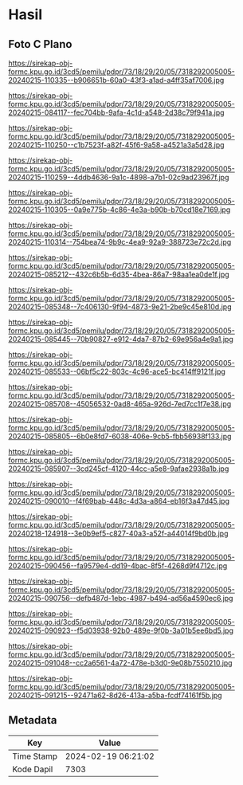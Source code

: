 # Hasil

## Foto C Plano

https://sirekap-obj-formc.kpu.go.id/3cd5/pemilu/pdpr/73/18/29/20/05/7318292005005-20240215-110335--b906651b-60a0-43f3-a1ad-a4ff35af7006.jpg

https://sirekap-obj-formc.kpu.go.id/3cd5/pemilu/pdpr/73/18/29/20/05/7318292005005-20240215-084117--fec704bb-9afa-4c1d-a548-2d38c79f941a.jpg

https://sirekap-obj-formc.kpu.go.id/3cd5/pemilu/pdpr/73/18/29/20/05/7318292005005-20240215-110250--c1b7523f-a82f-45f6-9a58-a4521a3a5d28.jpg

https://sirekap-obj-formc.kpu.go.id/3cd5/pemilu/pdpr/73/18/29/20/05/7318292005005-20240215-110259--4ddb4636-9a1c-4898-a7b1-02c9ad23967f.jpg

https://sirekap-obj-formc.kpu.go.id/3cd5/pemilu/pdpr/73/18/29/20/05/7318292005005-20240215-110305--0a9e775b-4c86-4e3a-b90b-b70cd18e7169.jpg

https://sirekap-obj-formc.kpu.go.id/3cd5/pemilu/pdpr/73/18/29/20/05/7318292005005-20240215-110314--754bea74-9b9c-4ea9-92a9-388723e72c2d.jpg

https://sirekap-obj-formc.kpu.go.id/3cd5/pemilu/pdpr/73/18/29/20/05/7318292005005-20240215-085212--432c6b5b-6d35-4bea-86a7-98aa1ea0de1f.jpg

https://sirekap-obj-formc.kpu.go.id/3cd5/pemilu/pdpr/73/18/29/20/05/7318292005005-20240215-085348--7c406130-9f94-4873-9e21-2be9c45e810d.jpg

https://sirekap-obj-formc.kpu.go.id/3cd5/pemilu/pdpr/73/18/29/20/05/7318292005005-20240215-085445--70b90827-e912-4da7-87b2-69e956a4e9a1.jpg

https://sirekap-obj-formc.kpu.go.id/3cd5/pemilu/pdpr/73/18/29/20/05/7318292005005-20240215-085533--06bf5c22-803c-4c96-ace5-bc414ff9121f.jpg

https://sirekap-obj-formc.kpu.go.id/3cd5/pemilu/pdpr/73/18/29/20/05/7318292005005-20240215-085708--45056532-0ad8-465a-926d-7ed7cc1f7e38.jpg

https://sirekap-obj-formc.kpu.go.id/3cd5/pemilu/pdpr/73/18/29/20/05/7318292005005-20240215-085805--6b0e8fd7-6038-406e-9cb5-fbb56938f133.jpg

https://sirekap-obj-formc.kpu.go.id/3cd5/pemilu/pdpr/73/18/29/20/05/7318292005005-20240215-085907--3cd245cf-4120-44cc-a5e8-9afae2938a1b.jpg

https://sirekap-obj-formc.kpu.go.id/3cd5/pemilu/pdpr/73/18/29/20/05/7318292005005-20240215-090010--f4f69bab-448c-4d3a-a864-eb16f3a47d45.jpg

https://sirekap-obj-formc.kpu.go.id/3cd5/pemilu/pdpr/73/18/29/20/05/7318292005005-20240218-124918--3e0b9ef5-c827-40a3-a52f-a44014f9bd0b.jpg

https://sirekap-obj-formc.kpu.go.id/3cd5/pemilu/pdpr/73/18/29/20/05/7318292005005-20240215-090456--fa9579e4-dd19-4bac-8f5f-4268d9f4712c.jpg

https://sirekap-obj-formc.kpu.go.id/3cd5/pemilu/pdpr/73/18/29/20/05/7318292005005-20240215-090756--defb487d-1ebc-4987-b494-ad56a4590ec6.jpg

https://sirekap-obj-formc.kpu.go.id/3cd5/pemilu/pdpr/73/18/29/20/05/7318292005005-20240215-090923--f5d03938-92b0-489e-9f0b-3a01b5ee6bd5.jpg

https://sirekap-obj-formc.kpu.go.id/3cd5/pemilu/pdpr/73/18/29/20/05/7318292005005-20240215-091048--cc2a6561-4a72-478e-b3d0-9e08b7550210.jpg

https://sirekap-obj-formc.kpu.go.id/3cd5/pemilu/pdpr/73/18/29/20/05/7318292005005-20240215-091215--92471a62-8d26-413a-a5ba-fcdf74161f5b.jpg


## Metadata

| Key        | Value               |
| ---------- | ------------------- |
| Time Stamp | 2024-02-19 06:21:02 |
| Kode Dapil | 7303                |



